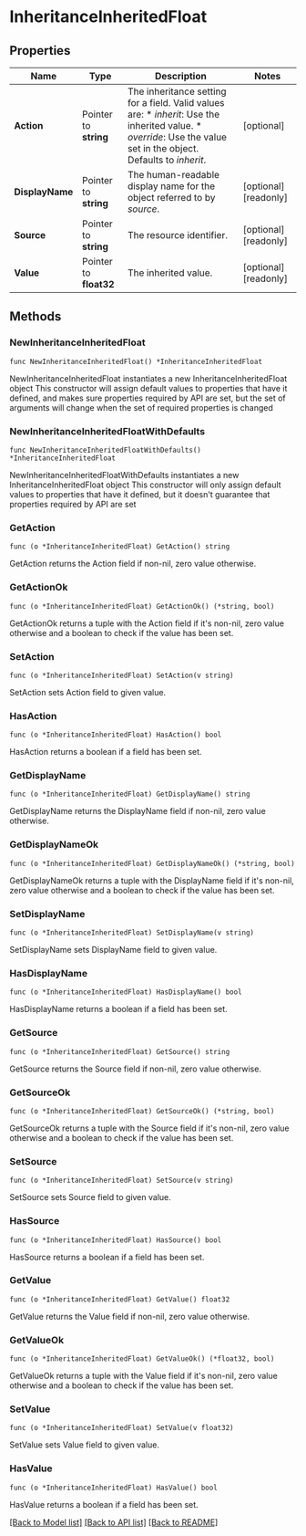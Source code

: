# InheritanceInheritedFloat

## Properties

Name | Type | Description | Notes
------------ | ------------- | ------------- | -------------
**Action** | Pointer to **string** | The inheritance setting for a field.  Valid values are: * _inherit_: Use the inherited value. * _override_: Use the value set in the object.  Defaults to _inherit_. | [optional] 
**DisplayName** | Pointer to **string** | The human-readable display name for the object referred to by _source_. | [optional] [readonly] 
**Source** | Pointer to **string** | The resource identifier. | [optional] [readonly] 
**Value** | Pointer to **float32** | The inherited value. | [optional] [readonly] 

## Methods

### NewInheritanceInheritedFloat

`func NewInheritanceInheritedFloat() *InheritanceInheritedFloat`

NewInheritanceInheritedFloat instantiates a new InheritanceInheritedFloat object
This constructor will assign default values to properties that have it defined,
and makes sure properties required by API are set, but the set of arguments
will change when the set of required properties is changed

### NewInheritanceInheritedFloatWithDefaults

`func NewInheritanceInheritedFloatWithDefaults() *InheritanceInheritedFloat`

NewInheritanceInheritedFloatWithDefaults instantiates a new InheritanceInheritedFloat object
This constructor will only assign default values to properties that have it defined,
but it doesn't guarantee that properties required by API are set

### GetAction

`func (o *InheritanceInheritedFloat) GetAction() string`

GetAction returns the Action field if non-nil, zero value otherwise.

### GetActionOk

`func (o *InheritanceInheritedFloat) GetActionOk() (*string, bool)`

GetActionOk returns a tuple with the Action field if it's non-nil, zero value otherwise
and a boolean to check if the value has been set.

### SetAction

`func (o *InheritanceInheritedFloat) SetAction(v string)`

SetAction sets Action field to given value.

### HasAction

`func (o *InheritanceInheritedFloat) HasAction() bool`

HasAction returns a boolean if a field has been set.

### GetDisplayName

`func (o *InheritanceInheritedFloat) GetDisplayName() string`

GetDisplayName returns the DisplayName field if non-nil, zero value otherwise.

### GetDisplayNameOk

`func (o *InheritanceInheritedFloat) GetDisplayNameOk() (*string, bool)`

GetDisplayNameOk returns a tuple with the DisplayName field if it's non-nil, zero value otherwise
and a boolean to check if the value has been set.

### SetDisplayName

`func (o *InheritanceInheritedFloat) SetDisplayName(v string)`

SetDisplayName sets DisplayName field to given value.

### HasDisplayName

`func (o *InheritanceInheritedFloat) HasDisplayName() bool`

HasDisplayName returns a boolean if a field has been set.

### GetSource

`func (o *InheritanceInheritedFloat) GetSource() string`

GetSource returns the Source field if non-nil, zero value otherwise.

### GetSourceOk

`func (o *InheritanceInheritedFloat) GetSourceOk() (*string, bool)`

GetSourceOk returns a tuple with the Source field if it's non-nil, zero value otherwise
and a boolean to check if the value has been set.

### SetSource

`func (o *InheritanceInheritedFloat) SetSource(v string)`

SetSource sets Source field to given value.

### HasSource

`func (o *InheritanceInheritedFloat) HasSource() bool`

HasSource returns a boolean if a field has been set.

### GetValue

`func (o *InheritanceInheritedFloat) GetValue() float32`

GetValue returns the Value field if non-nil, zero value otherwise.

### GetValueOk

`func (o *InheritanceInheritedFloat) GetValueOk() (*float32, bool)`

GetValueOk returns a tuple with the Value field if it's non-nil, zero value otherwise
and a boolean to check if the value has been set.

### SetValue

`func (o *InheritanceInheritedFloat) SetValue(v float32)`

SetValue sets Value field to given value.

### HasValue

`func (o *InheritanceInheritedFloat) HasValue() bool`

HasValue returns a boolean if a field has been set.


[[Back to Model list]](../README.md#documentation-for-models) [[Back to API list]](../README.md#documentation-for-api-endpoints) [[Back to README]](../README.md)


